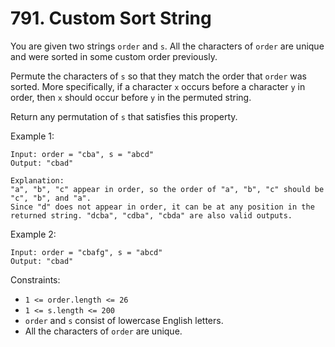 # 791. Custom Sort String

You are given two strings `order` and `s`. All the characters of `order` are unique and were sorted in some custom order previously.

Permute the characters of `s` so that they match the order that `order` was sorted. More specifically, if a character `x` occurs before a character `y` in order, then `x` should occur before `y` in the permuted string.

Return any permutation of `s` that satisfies this property.

Example 1:

    Input: order = "cba", s = "abcd"
    Output: "cbad"

    Explanation:
    "a", "b", "c" appear in order, so the order of "a", "b", "c" should be "c", "b", and "a".
    Since "d" does not appear in order, it can be at any position in the returned string. "dcba", "cdba", "cbda" are also valid outputs.

Example 2:

    Input: order = "cbafg", s = "abcd"
    Output: "cbad"

Constraints:
- `1 <= order.length <= 26`
- `1 <= s.length <= 200`
- `order` and `s` consist of lowercase English letters.
- All the characters of `order` are unique.